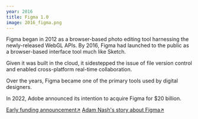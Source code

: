 ```yaml
---
year: 2016
title: Figma 1.0
image: 2016_figma.png
---
```


Figma began in 2012 as a browser-based photo editing tool harnessing the
newly-released WebGL APIs. By 2016, Figma had launched to the public as a
browser-based interface tool much like Sketch.

Given it was built in the cloud, it sidestepped the issue of file version
control and enabled cross-platform real-time collaboration.

Over the years, Figma became one of the primary tools used by digital designers.

In 2022, Adobe announced its intention to acquire Figma for $20 billion.

<a href="https://techcrunch.com/2013/06/26/21-years-4-million-dollars/" target="_blank">Early
funding announcement↗</a>
<a href="https://adamnash.blog/2022/09/16/figma-a-random-walk-in-palo-alto/" target="_blank">Adam
Nash's story about Figma↗</a>
